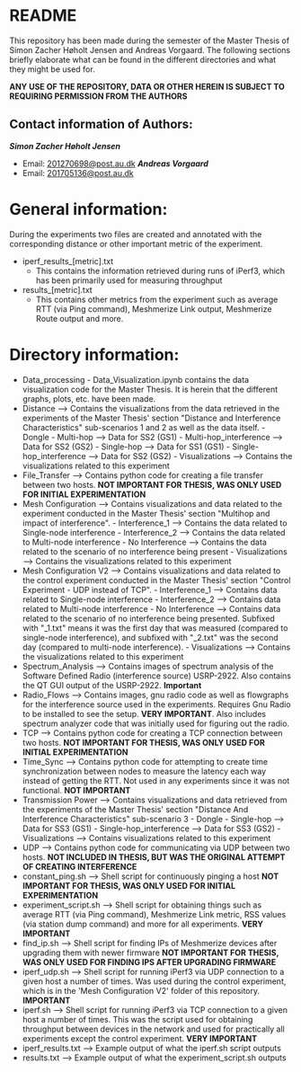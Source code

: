 # README
This repository has been made during the semester of the Master Thesis of Simon Zacher Høholt Jensen and Andreas Vorgaard.
The following sections briefly elaborate what can be found in the different directories and what they might be used for.

**ANY USE OF THE REPOSITORY, DATA OR OTHER HEREIN IS SUBJECT TO REQUIRING PERMISSION FROM THE AUTHORS**

## Contact information of Authors: 
***Simon Zacher Høholt Jensen***
- Email: 201270698@post.au.dk
***Andreas Vorgaard***
- Email: 201705136@post.au.dk




# General information:
During the experiments two files are created and annotated with the corresponding distance or other important metric of the experiment.
- iperf_results_[metric].txt
    - This contains the information retrieved during runs of iPerf3, which has been primarily used for measuring throughput
- results_[metric].txt
    - This contains other metrics from the experiment such as average RTT (via Ping command), Meshmerize Link output, Meshmerize Route output and more.


# Directory information:

- Data_processing
        - Data_Visualization.ipynb contains the data visualization code for the Master Thesis. It is herein that the different graphs, plots, etc. have been made.
- Distance --> Contains the visualizations from the data retrieved in the experiments of the Master Thesis' section "Distance and Interference Characteristics" sub-scenarios 1 and 2 as well as the data itself.
        - Dongle
            - Multi-hop --> Data for SS2 (GS1)
            - Multi-hop_interference --> Data for SS2 (GS2)
            - Single-hop --> Data for SS1 (GS1)
            - Single-hop_interference --> Data for SS2 (GS2)
        - Visualizations --> Contains the visualizations related to this experiment
- File_Transfer --> Contains python code for creating a file transfer between two hosts. **NOT IMPORTANT FOR THESIS, WAS ONLY USED FOR INITIAL EXPERIMENTATION**
- Mesh Configuration --> Contains visualizations and data related to the experiment conducted in the Master Thesis' section "Multihop and impact of interference".
        - Interference_1 --> Contains the data related to Single-node interference
        - Interference_2 --> Contains the data related to Multi-node interference
        - No Interference --> Contains the data related to the scenario of no interference being present
        - Visualizations --> Contains the visualizations related to this experiment
- Mesh Configuration V2 --> Contains visualizations and data related to the control experiment conducted in the Master Thesis' section "Control Experiment - UDP instead of TCP".
        - Interference_1 --> Contains data related to Single-node interference
        - Interference_2 --> Contains data related to Multi-node interference
        - No Interference --> Contains data related to the scenario of no interference being presented. Subfixed with "_1.txt" means it was the first day that was measured (compared to single-node interference), and subfixed with "_2.txt" was the second day (compared to multi-node interference).
        - Visualizations --> Contains the visualizations related to this experiment
- Spectrum_Analysis
    --> Contains images of spectrum analysis of the Software Defined Radio (interference source) USRP-2922. Also contains the QT GUI output of the USRP-2922. **Important**
- Radio_Flows
    --> Contains images, gnu radio code as well as flowgraphs for the interference source used in the experiments. Requires Gnu Radio to be installed to see the setup. **VERY IMPORTANT**. Also includes spectrum analyzer code that was initially used for figuring out the radio.
- TCP 
    --> Contains python code for creating a TCP connection between two hosts. **NOT IMPORTANT FOR THESIS, WAS ONLY USED FOR INITIAL EXPERIMENTATION**
- Time_Sync
    --> Contains python code for attempting to create time synchronization between nodes to measure the latency each way instead of getting the RTT. Not used in any experiments since it was not functional. **NOT IMPORTANT**
- Transmission Power --> Contains visualizations and data retrieved from the experiments of the Master Thesis' section "Distance And Interference Characteristics" sub-scenario 3
        - Dongle
            - Single-hop --> Data for SS3 (GS1)
            - Single-hop_interference --> Data for SS3 (GS2)
            - Visualizations --> Contains visualizations related to this experiment
- UDP 
    --> Contains python code for communicating via UDP between two hosts. **NOT INCLUDED IN THESIS, BUT WAS THE ORIGINAL ATTEMPT OF CREATING INTERFERENCE**
- constant_ping.sh 
        --> Shell script for continuously pinging a host **NOT IMPORTANT FOR THESIS, WAS ONLY USED FOR INITIAL EXPERIMENTATION**
- experiment_script.sh 
        --> Shell script for obtaining things such as average RTT (via Ping command), Meshmerize Link metric, RSS values (via station dump command) and more for all experiments. **VERY IMPORTANT**
- find_ip.sh 
        --> Shell script for finding IPs of Meshmerize devices after upgrading them with newer firmware **NOT IMPORTANT FOR THESIS, WAS ONLY USED FOR FINDING IPS AFTER UPGRADING FIRMWARE**
- iperf_udp.sh 
        --> Shell script for running iPerf3 via UDP connection to a given host a number of times. Was used during the control experiment, which is in the 'Mesh Configuration V2' folder of this repository. **IMPORTANT**
- iperf.sh 
        --> Shell script for running iPerf3 via TCP connection to a given host a number of times. This was the script used for obtaining throughput between devices in the network and used for practically all experiments except the control experiment. **VERY IMPORTANT**
- iperf_results.txt 
        --> Example output of what the iperf.sh script outputs
- results.txt 
        --> Example output of what the experiment_script.sh outputs
